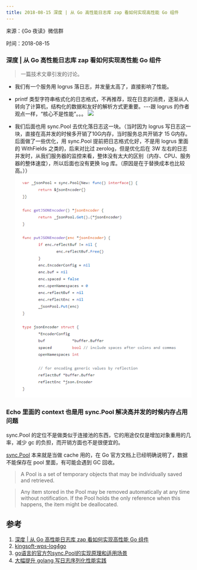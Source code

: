 ```yaml
---
title: 2018-08-15 深度 | 从 Go 高性能日志库 zap 看如何实现高性能 Go 组件
---
```

来源：《Go 夜读》微信群

时间：2018-08-15

### 深度 | 从 Go 高性能日志库 zap 看如何实现高性能 Go 组件

>一篇技术文章引发的讨论。

- 我们有一个服务用 logrus 落日志，并发量太高了，直接影响了性能。
- printf 类型字符串格式化的日志格式，不再推荐，现在日志的消费，逐渐从人转向了计算机，结构化的数据和友好的解析方式更重要。---跟 logrus 的作者观点一样，“核心不是性能”。。。
![](/static/images/2018-08-15-discuss-00.png)

- 我们后面也用 sync.Pool 去优化落日志这一块。（当时因为 logrus 写日志这一块，直接在高并发的时候多开销了10G内存，当时服务总共开销才 15 G内存。后面做了一些优化，用 sync.Pool 提前把日志格式化好，不是用 logrus 里面的 WithFields 之类的，后来对比过 zerolog，但是优化后在 3W 左右的日志并发时，从我们服务器的监控来看，整体没有太大的区别（内存、CPU、服务器的整体速度），所以后面也没有更换 log 库。（原因是在于替换成本也比较高。））
![](/static/images/2018-08-15-discuss-01.png)

### Echo 里面的 context 也是用 sync.Pool 解决高并发的时候内存占用问题

sync.Pool 的定位不是做类似于连接池的东西，它的用途仅仅是增加对象重用的几率，减少 gc 的负担，而开销方面也不是很便宜的。

[sync.Pool](https://golang.org/pkg/sync/#Pool) 本来就是当做 cache 用的，在 Go 官方文档上已经明确说明了，数据不能保存在 pool 里面，有可能会遇到 GC 回收。
>A Pool is a set of temporary objects that may be individually saved and retrieved.

>Any item stored in the Pool may be removed automatically at any time without notification. If the Pool holds the only reference when this happens, the item might be deallocated.

## 参考

1. [深度 | 从 Go 高性能日志库 zap 看如何实现高性能 Go 组件](https://mp.weixin.qq.com/s/i0bMh_gLLrdnhAEWlF-xDw)
2. [kingsoft-wps-log4go](https://github.com/kingsoft-wps/log4go)
3. [go语言的官方包sync.Pool的实现原理和适用场景](https://blog.csdn.net/yongjian_lian/article/details/42058893)
4. [大幅提升 golang 写日志序列化性能实践](https://my.oschina.net/u/2950272/blog/1785808)
